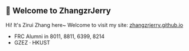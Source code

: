 ## 🙋 Welcome to ZhangzrJerry

Hi! It's Zirui Zhang here~ Welcome to visit my site: [zhangzrjerry.github.io](https://zhangzrjerry.github.io)

- FRC Alumni in 8011, 8811, 6399, 8214
- GZEZ · HKUST
